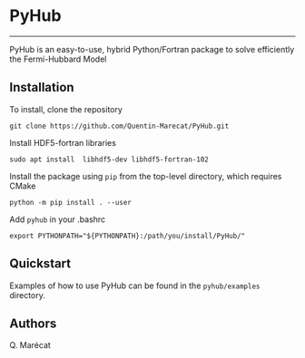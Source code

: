 # PyHub
----------

PyHub is an easy-to-use, hybrid Python/Fortran package to solve efficiently the Fermi-Hubbard Model

Installation
------------

To install, clone the repository

```
git clone https://github.com/Quentin-Marecat/PyHub.git
```

Install HDF5-fortran libraries

```
sudo apt install  libhdf5-dev libhdf5-fortran-102
```

Install the package using `pip` from the top-level directory, which requires CMake

```
python -m pip install . --user
```

Add `pyhub` in your .bashrc

```
export PYTHONPATH="${PYTHONPATH}:/path/you/install/PyHub/"
```

Quickstart
----------

Examples of how to use PyHub can be found in the `pyhub/examples` directory.

Authors
----------

Q. Marécat
